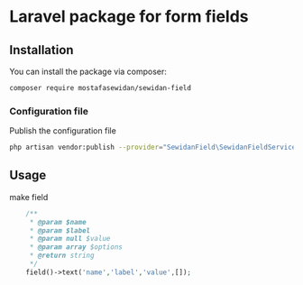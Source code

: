 # Laravel package for form fields

## Installation

You can install the package via composer:

```bash
composer require mostafasewidan/sewidan-field
```

### Configuration file

Publish the configuration file

```bash
php artisan vendor:publish --provider="SewidanField\SewidanFieldServiceProvider"
```

## Usage

make field 
``` php
    /**
     * @param $name
     * @param $label
     * @param null $value
     * @param array $options
     * @return string
     */
    field()->text('name','label','value',[]);
```

